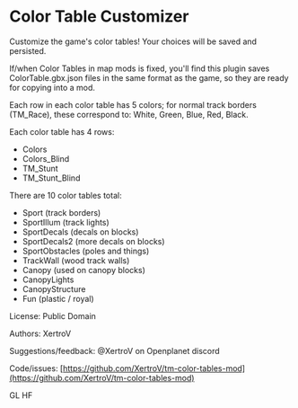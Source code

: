 # Color Table Customizer

Customize the game's color tables! Your choices will be saved and persisted.

If/when Color Tables in map mods is fixed, you'll find this plugin saves ColorTable.gbx.json files in the same format as the game, so they are ready for copying into a mod.

Each row in each color table has 5 colors; for normal track borders (TM_Race), these correspond to: White, Green, Blue, Red, Black.

Each color table has 4 rows:

* Colors
* Colors_Blind
* TM_Stunt
* TM_Stunt_Blind

There are 10 color tables total:

* Sport (track borders)
* SportIllum (track lights)
* SportDecals (decals on blocks)
* SportDecals2 (more decals on blocks)
* SportObstacles (poles and things)
* TrackWall (wood track walls)
* Canopy (used on canopy blocks)
* CanopyLights
* CanopyStructure
* Fun (plastic / royal)

License: Public Domain

Authors: XertroV

Suggestions/feedback: @XertroV on Openplanet discord

Code/issues: [https://github.com/XertroV/tm-color-tables-mod](https://github.com/XertroV/tm-color-tables-mod)

GL HF
